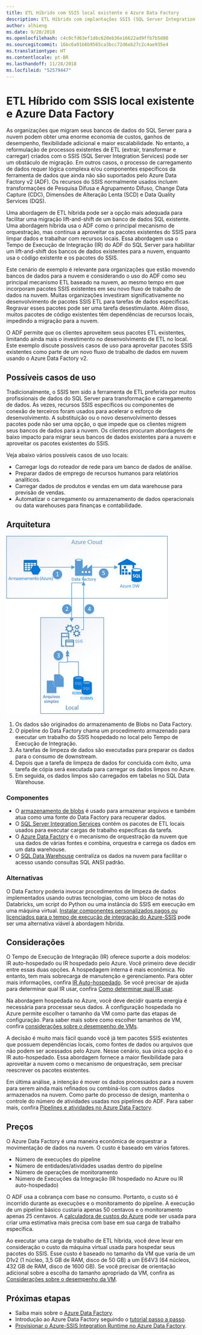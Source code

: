 ```yaml
---
title: ETL Híbrido com SSIS local existente e Azure Data Factory
description: ETL Híbrido com implantações SSIS (SQL Server Integration Services) locais existentes e Azure Data Factory
author: alhieng
ms.date: 9/20/2018
ms.openlocfilehash: c4c0cfd63ef1d6c620eb36e16622ad9ffb7b5d80
ms.sourcegitcommit: 16bc6a91b6b9565ca3bcc72d6eb27c2c4ae935e4
ms.translationtype: HT
ms.contentlocale: pt-BR
ms.lasthandoff: 11/28/2018
ms.locfileid: "52579447"
---
```

# <a name="hybrid-etl-with-existing-on-premises-ssis-and-azure-data-factory"></a>ETL Híbrido com SSIS local existente e Azure Data Factory

As organizações que migram seus bancos de dados do SQL Server para a nuvem podem obter uma enorme economia de custos, ganhos de desempenho, flexibilidade adicional e maior escalabilidade. No entanto, a reformulação de processos existentes de ETL (extrair, transformar e carregar) criados com o SSIS (SQL Server Integration Services) pode ser um obstáculo de migração. Em outros casos, o processo de carregamento de dados requer lógica complexa e/ou componentes específicos da ferramenta de dados que ainda não são suportados pelo Azure Data Factory v2 (ADF). Os recursos do SSIS normalmente usados incluem transformações de Pesquisa Difusa e Agrupamento Difuso, Change Data Capture (CDC), Dimensões de Alteração Lenta (SCD) e Data Quality Services (DQS).

Uma abordagem de ETL híbrida pode ser a opção mais adequada para facilitar uma migração lift-and-shift de um banco de dados SQL existente. Uma abordagem híbrida usa o ADF como o principal mecanismo de orquestração, mas continua a aproveitar os pacotes existentes do SSIS para limpar dados e trabalhar com recursos locais. Essa abordagem usa o Tempo de Execução de Integração (IR) do ADF do SQL Server para habilitar um lift-and-shift dos bancos de dados existentes para a nuvem, enquanto usa o código existente e os pacotes do SSIS.

Este cenário de exemplo é relevante para organizações que estão movendo bancos de dados para a nuvem e considerando o uso do ADF como seu principal mecanismo ETL baseado na nuvem, ao mesmo tempo em que incorporam pacotes SSIS existentes em seu novo fluxo de trabalho de dados na nuvem. Muitas organizações investiram significativamente no desenvolvimento de pacotes SSIS ETL para tarefas de dados específicas. Regravar esses pacotes pode ser uma tarefa desestimulante. Além disso, muitos pacotes de código existentes têm dependências de recursos locais, impedindo a migração para a nuvem.

O ADF permite que os clientes aproveitem seus pacotes ETL existentes, limitando ainda mais o investimento no desenvolvimento de ETL no local. Este exemplo discute possíveis casos de uso para aproveitar pacotes SSIS existentes como parte de um novo fluxo de trabalho de dados em nuvem usando o Azure Data Factory v2.

## <a name="potential-use-cases"></a>Possíveis casos de uso

Tradicionalmente, o SSIS tem sido a ferramenta de ETL preferida por muitos profissionais de dados do SQL Server para transformação e carregamento de dados. Às vezes, recursos SSIS específicos ou componentes de conexão de terceiros foram usados para acelerar o esforço de desenvolvimento. A substituição ou o novo desenvolvimento desses pacotes pode não ser uma opção, o que impede que os clientes migrem seus bancos de dados para a nuvem. Os clientes procuram abordagens de baixo impacto para migrar seus bancos de dados existentes para a nuvem e aproveitar os pacotes existentes do SSIS.

Veja abaixo vários possíveis casos de uso locais:

* Carregar logs do roteador de rede para um banco de dados de análise.
* Preparar dados de emprego de recursos humanos para relatórios analíticos.
* Carregar dados de produtos e vendas em um data warehouse para previsão de vendas.
* Automatizar o carregamento ou armazenamento de dados operacionais ou data warehouses para finanças e contabilidade.

## <a name="architecture"></a>Arquitetura

![Visão geral da arquitetura de um processo de ETL híbrido usando o Azure Data Factory][architecture-diagram]

1. Os dados são originados do armazenamento de Blobs no Data Factory.
2. O pipeline do Data Factory chama um procedimento armazenado para executar um trabalho do SSIS hospedado no local pelo Tempo de Execução de Integração.
3. As tarefas de limpeza de dados são executadas para preparar os dados para o consumo de downstream.
4. Depois que a tarefa de limpeza de dados for concluída com êxito, uma tarefa de cópia será executada para carregar os dados limpos no Azure.
5. Em seguida, os dados limpos são carregados em tabelas no SQL Data Warehouse.

### <a name="components"></a>Componentes

* O [armazenamento de blobs][docs-blob-storage] é usado para armazenar arquivos e também atua como uma fonte do Data Factory para recuperar dados.
* O [SQL Server Integration Services][docs-ssis] contém os pacotes de ETL locais usados para executar cargas de trabalho específicas da tarefa.
* O [Azure Data Factory][docs-data-factory] é o mecanismo de orquestração da nuvem que usa dados de várias fontes e combina, orquestra e carrega os dados em um data warehouse.
* O [SQL Data Warehouse][docs-sql-data-warehouse] centraliza os dados na nuvem para facilitar o acesso usando consultas SQL ANSI padrão.

### <a name="alternatives"></a>Alternativas

O Data Factory poderia invocar procedimentos de limpeza de dados implementados usando outras tecnologias, como um bloco de notas do Databricks, um script do Python ou uma instância do SSIS em execução em uma máquina virtual. [Instalar componentes personalizados pagos ou licenciados para o tempo de execução de integração do Azure-SSIS](/azure/data-factory/how-to-develop-azure-ssis-ir-licensed-components) pode ser uma alternativa viável à abordagem híbrida.

## <a name="considerations"></a>Considerações

O Tempo de Execução de Integração (IR) oferece suporte a dois modelos: IR auto-hospedado ou IR hospedado pelo Azure. Você primeiro deve decidir entre essas duas opções. A hospedagem interna é mais econômica. No entanto, tem mais sobrecarga de manutenção e gerenciamento. Para obter mais informações, confira [IR Auto-hospedado](/azure/data-factory/concepts-integration-runtime#self-hosted-integration-runtime). Se você precisar de ajuda para determinar qual IR usar, confira [Como determinar qual IR usar](/azure/data-factory/concepts-integration-runtime#determining-which-ir-to-use).

Na abordagem hospedada no Azure, você deve decidir quanta energia é necessária para processar seus dados. A configuração hospedada no Azure permite escolher o tamanho da VM como parte das etapas de configuração. Para saber mais sobre como escolher tamanhos de VM, confira [considerações sobre o desempenho de VMs](/azure/cloud-services/cloud-services-sizes-specs#performance-considerations).

A decisão é muito mais fácil quando você já tem pacotes SSIS existentes que possuem dependências locais, como fontes de dados ou arquivos que não podem ser acessados pelo Azure. Nesse cenário, sua única opção é o IR auto-hospedado. Essa abordagem fornece a maior flexibilidade para aproveitar a nuvem como o mecanismo de orquestração, sem precisar reescrever os pacotes existentes.

Em última análise, a intenção é mover os dados processados para a nuvem para serem ainda mais refinados ou combiná-los com outros dados armazenados na nuvem. Como parte do processo de design, mantenha o controle do número de atividades usadas nos pipelines do ADF. Para saber mais, confira [Pipelines e atividades no Azure Data Factory](/azure/data-factory/concepts-pipelines-activities).

## <a name="pricing"></a>Preços

O Azure Data Factory é uma maneira econômica de orquestrar a movimentação de dados na nuvem. O custo é baseado em vários fatores.

* Número de execuções do pipeline
* Número de entidades/atividades usadas dentro do pipeline
* Número de operações de monitoramento
* Número de Execuções da Integração (IR hospedado no Azure ou IR auto-hospedado)

O ADF usa a cobrança com base no consumo. Portanto, o custo só é incorrido durante as execuções e o monitoramento do pipeline. A execução de um pipeline básico custaria apenas 50 centavos e o monitoramento apenas 25 centavos. A [calculadora de custos do Azure](https://azure.microsoft.com/pricing/calculator/) pode ser usada para criar uma estimativa mais precisa com base em sua carga de trabalho específica.

Ao executar uma carga de trabalho de ETL híbrida, você deve levar em consideração o custo da máquina virtual usada para hospedar seus pacotes do SSIS. Esse custo é baseado no tamanho da VM que varia de um D1v2 (1 núcleo, 3,5 GB de RAM, disco de 50 GB) a um E64V3 (64 núcleos, 432 GB de RAM, disco de 1600 GB).  Se você precisar de orientação adicional sobre a escolha do tamanho apropriado da VM, confira as [Considerações sobre o desempenho da VM](/azure/cloud-services/cloud-services-sizes-specs#performance-considerations).

## <a name="next-steps"></a>Próximas etapas

* Saiba mais sobre o [Azure Data Factory](https://azure.microsoft.com/services/data-factory/).
* Introdução ao Azure Data Factory seguindo o [tutorial passo a passo](/azure/data-factory/#step-by-step-tutorials).
* [Provisionar o Azure-SSIS Integration Runtime no Azure Data Factory](/azure/data-factory/tutorial-deploy-ssis-packages-azure).

<!-- links -->
[architecture-diagram]: ./media/architecture-diagram-hybrid-etl-with-adf.png
[small-pricing]: https://azure.com/e/
[medium-pricing]: https://azure.com/e/
[large-pricing]: https://azure.com/e/
[availability]: /azure/architecture/checklist/availability
[resource-groups]: /azure/azure-resource-manager/resource-group-overview
[resiliency]: /azure/architecture/resiliency/
[security]: /azure/security/
[scalability]: /azure/architecture/checklist/scalability
[docs-blob-storage]: /azure/storage/blobs/
[docs-data-factory]: /azure/data-factory/introduction
[docs-resource-groups]: /azure/azure-resource-manager/resource-group-overview
[docs-ssis]: /sql/integration-services/sql-server-integration-services
[docs-sql-data-warehouse]: /azure/sql-data-warehouse/sql-data-warehouse-overview-what-is